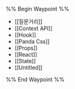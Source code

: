 %% Begin Waypoint %%
- [[질문거리]]
- [[Context API]]
- [[Hook]]
- [[Panda Css]]
- [[Props]]
- [[React]]
- [[State]]
- [[Untitled]]

%% End Waypoint %%

